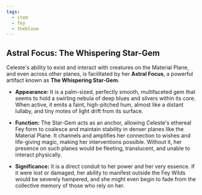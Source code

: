 ```yaml
---
tags:
  - item
  - fey
  - thebloom
---
```

## **Astral Focus: The Whispering Star-Gem**

Celeste's ability to exist and interact with creatures on the Material Plane, and even across other planes, is facilitated by her **Astral Focus**, a powerful artifact known as **The Whispering Star-Gem**.

- **Appearance:** It is a palm-sized, perfectly smooth, multifaceted gem that seems to hold a swirling nebula of deep blues and silvers within its core. When active, it emits a faint, high-pitched hum, almost like a distant lullaby, and tiny motes of light drift from its surface.

- **Function:** The Star-Gem acts as an anchor, allowing Celeste's ethereal Fey form to coalesce and maintain stability in denser planes like the Material Plane. It channels and amplifies her connection to wishes and life-giving magic, making her interventions possible. Without it, her presence on such planes would be fleeting, translucent, and unable to interact physically.

- **Significance:** It is a direct conduit to her power and her very essence. If it were lost or damaged, her ability to manifest outside the Fey Wilds would be severely hampered, and she might even begin to fade from the collective memory of those who rely on her.